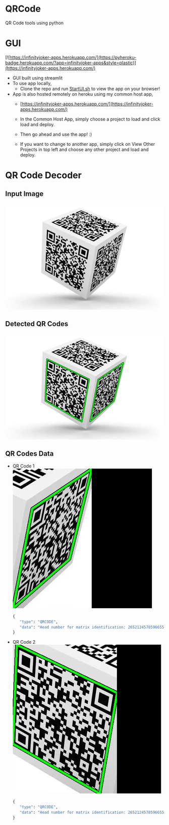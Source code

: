 # QRCode
 QR Code tools using python

# GUI
[![https://infinityjoker-apps.herokuapp.com/](https://pyheroku-badge.herokuapp.com/?app=infinityjoker-apps&style=plastic)](https://infinityjoker-apps.herokuapp.com/)

 - GUI built using streamlit
 - To use app locally,
    - Clone the repo and run [StartUI.sh](StartUI.sh) to view the app on your browser!
 - App is also hosted remotely on heroku using my common host app,
    - [https://infinityjoker-apps.herokuapp.com/](https://infinityjoker-apps.herokuapp.com/)

    - In the Common Host App, simply choose a project to load and click load and deploy.

    - Then go ahead and use the app! :)

    - If you want to change to another app, simply click on View Other Projects in top left and choose any other project and load and deploy.

# QR Code Decoder
## Input Image
![Input Image](GeneratedVisualisations/Input.jpeg)
## Detected QR Codes
![Detected QR Codes](GeneratedVisualisations/DetectedQRCodes.jpeg)
## QR Codes Data
 - QR Code 1
   ![QR Code Data 1](GeneratedVisualisations/QRCodeData1.jpeg)
   ```python
   {
      "type": "QRCODE",
      "data": "Head number for matrix identification: 265212457859665514AAFF454fd"
   }
   ```
 - QR Code 2
   ![QR Code Data 2](GeneratedVisualisations/QRCodeData2.jpeg)
   ```python
   {
      "type": "QRCODE",
      "data": "Head number for matrix identification: 265212457859665514AAFF454fd"
   }
   ```